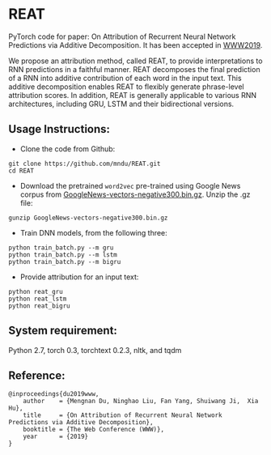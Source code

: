 # REAT
PyTorch code for paper: On Attribution of Recurrent Neural Network Predictions via Additive Decomposition. It has been accepted in [WWW2019](https://www2019.thewebconf.org/).

We propose an attribution method, called REAT, to provide interpretations to RNN predictions in a faithful manner. REAT decomposes the final prediction of a RNN into additive contribution of each word
in the input text. This additive decomposition enables REAT to flexibly generate phrase-level attribution scores. In addition, REAT is generally applicable to various RNN architectures, including
GRU, LSTM and their bidirectional versions.

## Usage Instructions:
* Clone the code from Github:
```
git clone https://github.com/mndu/REAT.git
cd REAT
```

* Download the pretrained `word2vec` pre-trained using Google News corpus from [GoogleNews-vectors-negative300.bin.gz](https://drive.google.com/file/d/0B7XkCwpI5KDYNlNUTTlSS21pQmM/edit?usp=sharing). Unzip the .gz file:
```
gunzip GoogleNews-vectors-negative300.bin.gz
```

* Train DNN models, from the following three:
```
python train_batch.py --m gru
python train_batch.py --m lstm
python train_batch.py --m bigru
```

* Provide attribution for an input text:
```
python reat_gru
python reat_lstm
python reat_bigru
```


## System requirement:
Python 2.7, torch 0.3, torchtext 0.2.3, nltk, and tqdm

## Reference:
```
@inproceedings{du2019www,
    author    = {Mengnan Du, Ninghao Liu, Fan Yang, Shuiwang Ji,  Xia Hu},
    title     = {On Attribution of Recurrent Neural Network Predictions via Additive Decomposition},
    booktitle = {The Web Conference (WWW)},
    year      = {2019}
}
```